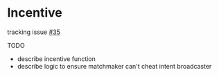 # Incentive

tracking issue [#35](https://github.com/heliaxdev/rd-pm/issues/35)

TODO
- describe incentive function
- describe logic to ensure matchmaker can't cheat intent broadcaster
